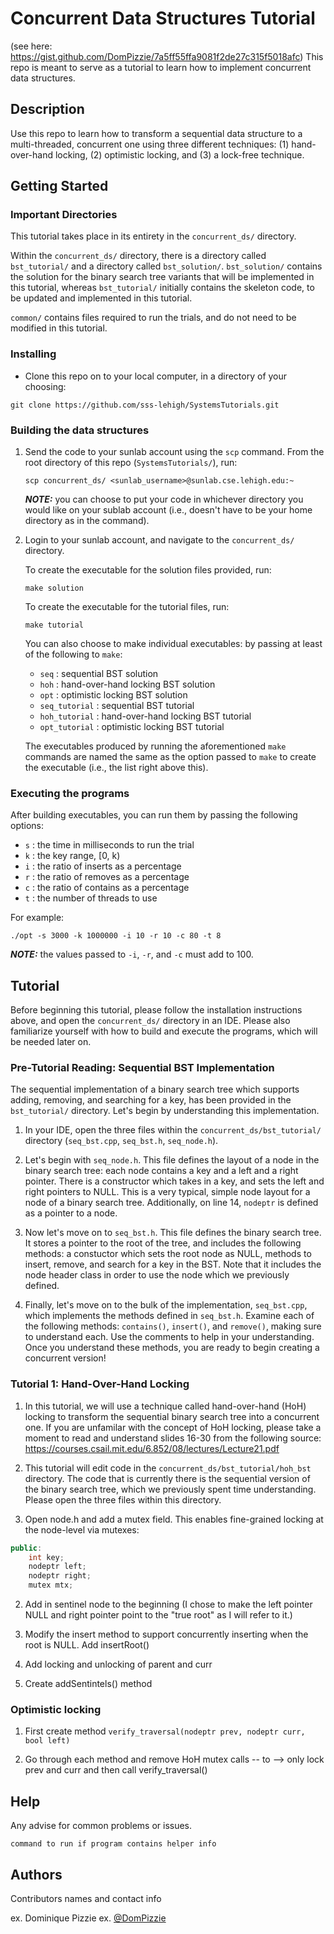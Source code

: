 # Concurrent Data Structures Tutorial

(see here: https://gist.github.com/DomPizzie/7a5ff55ffa9081f2de27c315f5018afc)
This repo is meant to serve as a tutorial to learn how to implement concurrent data structures.

## Description

Use this repo to learn how to transform a sequential data structure to a multi-threaded, concurrent one using three different techniques: (1) hand-over-hand locking, (2) optimistic locking, and (3) a lock-free technique.

## Getting Started

### Important Directories

This tutorial takes place in its entirety in the `concurrent_ds/` directory.

Within the `concurrent_ds/` directory, there is a directory called `bst_tutorial/` and a directory called `bst_solution/`. `bst_solution/` contains the solution for the binary search tree variants that will be implemented in this tutorial, whereas `bst_tutorial/` initially contains the skeleton code, to be updated and implemented in this tutorial.

`common/` contains files required to run the trials, and do not need to be modified in this tutorial.


### Installing

* Clone this repo on to your local computer, in a directory of your choosing:
```
git clone https://github.com/sss-lehigh/SystemsTutorials.git
```

### Building the data structures

1. Send the code to your sunlab account using the `scp` command. From the root directory of this repo (`SystemsTutorials/`), run:
    ```
    scp concurrent_ds/ <sunlab_username>@sunlab.cse.lehigh.edu:~
    ```
    ***NOTE:*** you can choose to put your code in whichever directory you would like on your sublab account (i.e., doesn't have to be your home directory as in the command).

2. Login to your sunlab account, and navigate to the `concurrent_ds/` directory.

    To create the executable for the solution files provided, run:

    ```
    make solution
    ```

    To create the executable for the tutorial files, run:
    ```
    make tutorial
    ```

    You can also choose to make individual executables: by passing at least of the following to `make`:
    * `seq` : sequential BST solution
    * `hoh` : hand-over-hand locking BST solution
    * `opt` : optimistic locking BST solution
    * `seq_tutorial` : sequential BST tutorial
    * `hoh_tutorial` : hand-over-hand locking BST tutorial
    * `opt_tutorial` : optimistic locking BST tutorial

    The executables produced by running the aforementioned `make` commands are named the same as the option passed to `make` to create the executable (i.e., the list right above this).

### Executing the programs

After building executables, you can run them by passing the following options:
* `s` : the time in milliseconds to run the trial
* `k` : the key range, [0, k)
* `i` : the ratio of inserts as a percentage
* `r` : the ratio of removes as a percentage
* `c` : the ratio of contains as a percentage
* `t` : the number of threads to use

For example:
```
./opt -s 3000 -k 1000000 -i 10 -r 10 -c 80 -t 8
```

***NOTE:*** the values passed to `-i`, `-r`, and `-c` must add to 100.

## Tutorial

Before beginning this tutorial, please follow the installation instructions above, and open the `concurrent_ds/` directory in an IDE. Please also familiarize yourself with how to build and execute the programs, which will be needed later on.

### Pre-Tutorial Reading: Sequential BST Implementation

The sequential implementation of a binary search tree which supports adding, removing, and searching for a key, has been provided in the `bst_tutorial/` directory. Let's begin by understanding this implementation.

1. In your IDE, open the three files within the `concurrent_ds/bst_tutorial/` directory (`seq_bst.cpp`, `seq_bst.h`, `seq_node.h`).

2. Let's begin with `seq_node.h`. This file defines the layout of a node in the binary search tree: each node contains a key and a left and a right pointer. There is a constructor which takes in a key, and sets the left and right pointers to NULL. This is a very typical, simple node layout for a node of a binary search tree. Additionally, on line 14, `nodeptr` is defined as a pointer to a node.

3. Now let's move on to `seq_bst.h`. This file defines the binary search tree. It stores a pointer to the root of the tree, and includes the following methods: a constuctor which sets the root node as NULL, methods to insert, remove, and search for a key in the BST. Note that it includes the node header class in order to use the node which we previously defined.

4. Finally, let's move on to the bulk of the implementation, `seq_bst.cpp`, which implements the methods defined in `seq_bst.h`. Examine each of the following methods: `contains()`, `insert()`, and `remove()`, making sure to understand each. Use the comments to help in your understanding. Once you understand these methods, you are ready to begin creating a concurrent version!

### Tutorial 1: Hand-Over-Hand Locking

1. In this tutorial, we will use a technique called hand-over-hand (HoH) locking to transform the sequential binary search tree into a concurrent one. If you are unfamilar with the concept of HoH locking, please take a moment to read and understand slides 16-30 from the following source: https://courses.csail.mit.edu/6.852/08/lectures/Lecture21.pdf 

2. This tutorial will edit code in the `concurrent_ds/bst_tutorial/hoh_bst` directory. The code that is currently there is the sequential version of the binary search tree, which we previously spent time understanding. Please open the three files within this directory.





1. Open node.h and add a mutex field. This enables fine-grained locking at the node-level via mutexes:
```c++
public:
    int key;
    nodeptr left;
    nodeptr right;
    mutex mtx;
```

2. Add in sentinel node to the beginning (I chose to make the left pointer NULL and right pointer point to the "true root" as I will refer to it.)

3. Modify the insert method to support concurrently inserting when the root is NULL. Add insertRoot()

3. Add locking and unlocking of parent and curr

4. Create addSentintels() method

### Optimistic locking

1. First create method `verify_traversal(nodeptr prev, nodeptr curr, bool left)`

2. Go through each method and remove HoH mutex calls -- to --> only lock prev and curr and then call verify_traversal()


## Help

Any advise for common problems or issues.
```
command to run if program contains helper info
```

## Authors

Contributors names and contact info

ex. Dominique Pizzie
ex. [@DomPizzie](https://twitter.com/dompizzie)